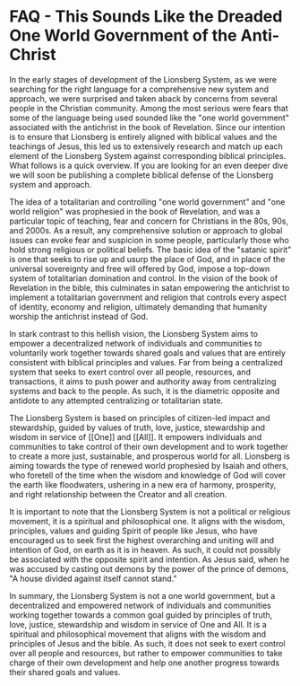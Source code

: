 # FAQ - This Sounds Like the Dreaded One World Government of the Anti-Christ

In the early stages of development of the Lionsberg System, as we were searching for the right language for a comprehensive new system and approach, we were surprised and taken aback by concerns from several people in the Christian community. Among the most serious were fears that some of the language being used sounded like the "one world government" associated with the antichrist in the book of Revelation. Since our intention is to ensure that Lionsberg is entirely aligned with biblical values and the teachings of Jesus, this led us to extensively research and match up each element of the Lionsberg System against corresponding biblical principles. What follows is a quick overview. If you are looking for an even deeper dive we will soon be publishing a complete biblical defense of the Lionsberg system and approach. 

The idea of a totalitarian and controlling "one world government" and "one world religion" was prophesied in the book of Revelation, and was a particular topic of teaching, fear and concern for Christians in the 80s, 90s, and 2000s. As a result, any comprehensive solution or approach to global issues can evoke fear and suspicion in some people, particularly those who hold strong religious or political beliefs. The basic idea of the "satanic spirit" is one that seeks to rise up and usurp the place of God, and in place of the universal sovereignty and free will offered by God, impose a top-down system of totalitarian domination and control. In the vision of the book of Revelation in the bible, this culminates in satan empowering the antichrist to implement a totalitarian government and religion that controls every aspect of identity, economy and religion, ultimately demanding that humanity worship the antichrist instead of God. 

In stark contrast to this hellish vision, the Lionsberg System aims to empower a decentralized network of individuals and communities to voluntarily work together towards shared goals and values that are entirely consistent with biblical principles and values. Far from being a centralized system that seeks to exert control over all people, resources, and transactions, it aims to push power and authority away from centralizing systems and back to the people. As such, it is the diametric opposite and antidote to any attempted centralizing or totalitarian state. 

The Lionsberg System is based on principles of citizen-led impact and stewardship, guided by values of truth, love, justice, stewardship and wisdom in service of [[One]] and [[All]]. It empowers individuals and communities to take control of their own development and to work together to create a more just, sustainable, and prosperous world for all. Lionsberg is aiming towards the type of renewed world prophesied by Isaiah and others, who foretell of the time when the wisdom and knowledge of God will cover the earth like floodwaters, ushering in a new era of harmony, prosperity, and right relationship between the Creator and all creation. 

It is important to note that the Lionsberg System is not a political or religious movement, it is a spiritual and philosophical one. It aligns with the wisdom, principles, values and guiding Spirit of people like Jesus, who have encouraged us to seek first the highest overarching and uniting will and intention of God, on earth as it is in heaven. As such, it could not possibly be associated with the opposite spirit and intention. As Jesus said, when he was accused by casting out demons by the power of the prince of demons, "A house divided against itself cannot stand."

In summary, the Lionsberg System is not a one world government, but a decentralized and empowered network of individuals and communities working together towards a common goal guided by principles of truth, love, justice, stewardship and wisdom in service of One and All. It is a spiritual and philosophical movement that aligns with the wisdom and principles of Jesus and the bible. As such, it does not seek to exert control over all people and resources, but rather to empower communities to take charge of their own development and help one another progress towards their shared goals and values.